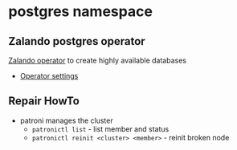 # postgres namespace

## Zalando postgres operator

[Zalando operator](https://github.com/zalando/postgres-operator) to create highly available databases

* [Operator settings](operator.yaml)

## Repair HowTo

- patroni manages the cluster
  - `patronictl list` - list member and status
  - `patronictl reinit <cluster> <member>` - reinit broken node



